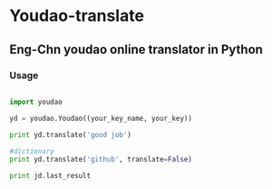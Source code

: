 # Youdao-translate
## Eng-Chn youdao online translator in Python

### Usage
```python

import youdao

yd = youdao.Youdao((your_key_name, your_key))

print yd.translate('good job')

#dictionary
print yd.translate('github', translate=False)

print jd.last_result
```
